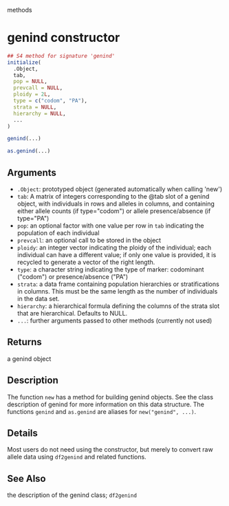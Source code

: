  methods

# genind constructor

```r
## S4 method for signature 'genind'
initialize(
  .Object,
  tab,
  pop = NULL,
  prevcall = NULL,
  ploidy = 2L,
  type = c("codom", "PA"),
  strata = NULL,
  hierarchy = NULL,
  ...
)

genind(...)

as.genind(...)
```

## Arguments

- `.Object`: prototyped object (generated automatically when calling 'new')
- `tab`: A matrix of integers corresponding to the @tab slot of a genind object, with individuals in rows and alleles in columns, and containing either allele counts (if type="codom") or allele presence/absence (if type="PA")
- `pop`: an optional factor with one value per row in `tab` indicating the population of each individual
- `prevcall`: an optional call to be stored in the object
- `ploidy`: an integer vector indicating the ploidy of the individual; each individual can have a different value; if only one value is provided, it is recycled to generate a vector of the right length.
- `type`: a character string indicating the type of marker: codominant ("codom") or presence/absence ("PA")
- `strata`: a data frame containing population hierarchies or stratifications in columns. This must be the same length as the number of individuals in the data set.
- `hierarchy`: a hierarchical formula defining the columns of the strata slot that are hierarchical. Defaults to NULL.
- `...`: further arguments passed to other methods (currently not used)

## Returns

a genind object

## Description

The function `new` has a method for building genind objects. See the class description of genind for more information on this data structure. The functions `genind` and `as.genind` are aliases for `new("genind", ...)`.

## Details

Most users do not need using the constructor, but merely to convert raw allele data using `df2genind` and related functions.

## See Also

the description of the genind class; `df2genind`



